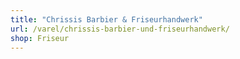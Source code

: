 ```yaml
---
title: "Chrissis Barbier & Friseurhandwerk"
url: /varel/chrissis-barbier-und-friseurhandwerk/
shop: Friseur
---
```

